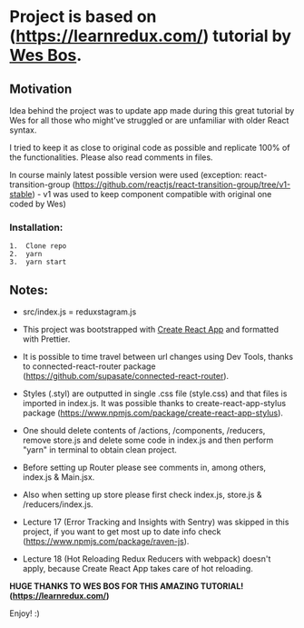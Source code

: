 # Project is based on (https://learnredux.com/) tutorial by [Wes Bos](http://wesbos.com/).

## Motivation

Idea behind the project was to update app made during this great tutorial by Wes
for all those who might've struggled or are unfamiliar with older React syntax.

I tried to keep it as close to original code as possible and replicate 100% of the
functionalities. Please also read comments in files.

In course mainly latest possible version were used (exception: react-transition-group
(https://github.com/reactjs/react-transition-group/tree/v1-stable) - v1 was used
to keep <CSSTransitionGroup /> component compatible with original one coded by Wes)

### Installation:

```
1.  Clone repo
2.  yarn
3.  yarn start
```

## Notes:

* src/index.js = reduxstagram.js

* This project was bootstrapped with [Create React App](https://github.com/facebookincubator/create-react-app)
  and formatted with Prettier.

* It is possible to time travel between url changes using Dev Tools, thanks to
  connected-react-router package (https://github.com/supasate/connected-react-router).

* Styles (.styl) are outputted in single .css file (style.css) and that files is
  imported in index.js. It was possible thanks to create-react-app-stylus package
  (https://www.npmjs.com/package/create-react-app-stylus).

* One should delete contents of /actions, /components, /reducers, remove
  store.js and delete some code in index.js and then perform "yarn" in terminal
  to obtain clean project.

* Before setting up Router please see comments in, among others, index.js & Main.jsx.

* Also when setting up store please first check index.js, store.js & /reducers/index.js.

* Lecture 17 (Error Tracking and Insights with Sentry) was skipped in this project,
  if you want to get most up to date info check (https://www.npmjs.com/package/raven-js).

* Lecture 18 (Hot Reloading Redux Reducers with webpack) doesn't apply, because Create
  React App takes care of hot reloading.

**HUGE THANKS TO WES BOS FOR THIS AMAZING TUTORIAL! (https://learnredux.com/)**

Enjoy! :)

